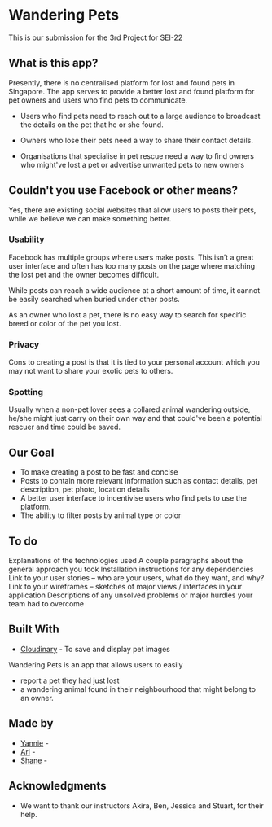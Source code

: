 # Wandering Pets

This is our submission for the 3rd Project for SEI-22

## What is this app?

Presently, there is no centralised platform for lost and found pets in Singapore. 
The app serves to provide a better lost and found platform for pet owners and users who find pets to communicate.

* Users who find pets need to reach out to a large audience to broadcast the details on the pet that he or she found.

* Owners who lose their pets need a way to share their contact details.

* Organisations that specialise in pet rescue need a way to find owners who might've lost a pet or advertise unwanted pets to new owners

## Couldn't you use Facebook or other means?

Yes, there are existing social websites that allow users to posts their pets, while we believe we can make something better.

### Usability

Facebook has multiple groups where users make posts. This isn’t a great user interface and often has too many posts on the page where matching the lost pet and the owner becomes difficult.

While posts can reach a wide audience at a short amount of time, it cannot be easily searched when buried under other posts.

As an owner who lost a pet, there is no easy way to search for specific breed or color of the pet you lost.

### Privacy

Cons to creating a post is that it is tied to your personal account which you may not want to share your exotic pets to others.

### Spotting

Usually when a non-pet lover sees a collared animal wandering outside, he/she might just carry on their own way and that could've
been a potential rescuer and time could be saved.


## Our Goal

* To make creating a post to be fast and concise
* Posts to contain more relevant information such as contact details, pet description, pet photo, location details
* A better user interface to incentivise users who find pets to use the platform.
* The ability to filter posts by animal type or color

## To do
Explanations of the technologies used
A couple paragraphs about the general approach you took
Installation instructions for any dependencies
Link to your user stories – who are your users, what do they want, and why?
Link to your wireframes – sketches of major views / interfaces in your application
Descriptions of any unsolved problems or major hurdles your team had to overcome

## Built With

* [Cloudinary](https://cloudinary.com/documentation) - To save and display pet images

Wandering Pets is an app that allows users to easily
* report a pet they had just lost
* a wandering animal found in their neighbourhood that might belong to an owner.

## Made by 

* [Yannie](https://github.com/yannieyeung) - 
* [Ari](https://github.com/arindamc14) - 
* [Shane](https://github.com/ReadyHash) - 

## Acknowledgments

* We want to thank our instructors Akira, Ben, Jessica and Stuart, for their help.
